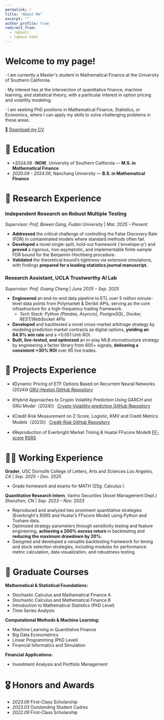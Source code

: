 ```yaml
---
permalink: /
title: "About Me"
excerpt: ""
author_profile: true
redirect_from: 
  - /about/
  - /about.html
---
```


# **Welcome to my page!**

· I am currently a Master's student in Mathematical Finance at the University of Southern California.<br>
 
· My interest lies at the intersection of quantitative finance, machine learning, and statistical theory, with a particular interest in option pricing and volatility modeling.<br>
 
· I am seeking PhD positions in Mathematical Finance, Statistics, or Economics, where I can apply my skills to solve challenging problems in these areas.<br>

📄 [Download my CV](/assets/Tenghan_CV.pdf)


<span class='anchor' id='about-me'></span> 

# 📖 Education
- *2024.08 -**NOW**, University of Southern California — **M.S. in Mathematical Finance**  
- *2020.09 - 2024.06*, Nanchang University — **B.S. in Mathematical Finance**

# 🔬 Research Experience
### Independent Research on Robust Multiple Testing
*Supervisor: Prof. Bowen Gang, Fudan University* | *Mar. 2025 – Present*
- **Addressed** the critical challenge of controlling the False Discovery Rate (FDR) in contaminated models where standard methods often fail.
- **Developed** a novel single-split, hold-out framework ('envelope-p') and **proved** a rigorous, non-asymptotic, and implementable finite-sample FDR bound for the Benjamini-Hochberg procedure.
- **Validated** the theoretical bound’s tightness via extensive simulations, with findings **prepared for a leading statistics journal manuscript.**

### Research Assistant, UCLA Trustworthy AI Lab
*Supervisor: Prof. Guang Cheng* | *June 2025 – Sep. 2025*
- **Engineered** an end-to-end data pipeline to ETL over 5 million minute-level data points from Polymarket & Deribit APIs, serving as the core infrastructure for a high-frequency trading framework.
    - *Tech Stack: Python (Pandas, Asyncio), PostgreSQL, Docker, REST/WebSocket APIs*
- **Developed** and backtested a novel cross-market arbitrage strategy by modeling prediction market contracts as digital options, **yielding an 84.9% win rate** and a +0.051 Unit-ROI.
- **Built, live-tested, and optimized** an in-play MLB microstructure strategy by engineering a factor library from 600+ signals, **delivering a consistent +30% ROI** over 65 live trades.

# 📝 Projects Experience

- 《Dynamic Pricing of ETF Options Based on Recurrent Neural Networks (2024)》 <a href="https://github.com/TenghanZhong/GRU-Heston" target="_blank">GRU-Heston GitHub Repository</a>

- 《Hybrid Approaches to Crypto Volatility Prediction Using GARCH and GRU Model（2024)》 <a href="https://github.com/TenghanZhong/Crypto_Volatility_prediction" target="_blank">Crypto-Volatility-prediction GitHub Repository</a>

- 《Credit Risk Measurement on Z-Score, Logistic, KMV and Credit Metrics Models（2023)》 <a href="https://github.com/TenghanZhong/Credit-Risk-Measurement" target="_blank">Credit-Risk GitHub Repository</a>

- 《Reproduction of Everbright Market Timing & Huatai FFscore Model》 <a href="https://github.com/TenghanZhong/FFscore" target="_blank">FF-score</a> <a href="https://github.com/TenghanZhong/RSRS" target="_blank">RSRS</a>

# 🧑‍💼 Working Experience
**Grader**, USC Dornsife College of Letters, Arts and Sciences
*Los Angeles, CA* | *Sep. 2025 – Dec. 2025*
- Grade homework and exams for MATH 125g: Calculus I.

**Quantitative Research Intern**, Vanho Securities (Asset Management Dept.)
*Shenzhen, CN* | *Sep. 2023 – Nov. 2023*
- Reproduced and analyzed two prominent quantitative strategies (Everbright's RSRS and Huatai's FFscore Model) using Python and Tushare data.
- Optimized strategy parameters through sensitivity testing and feature engineering, **achieving a 200% excess return** in backtesting and **reducing the maximum drawdown by 20%.**
- Designed and developed a versatile backtesting framework for timing and stock selection strategies, including modules for performance metric calculation, data visualization, and robustness testing.

# 📖 Graduate Courses
**Mathematical & Statistical Foundations:**
* Stochastic Calculus and Mathematical Finance A
* Stochastic Calculus and Mathematical Finance B
* Introduction to Mathematical Statistics (PhD Level)
* Time Series Analysis

**Computational Methods & Machine Learning:**
* Machine Learning in Quantitative Finance
* Big Data Econometrics
* Linear Programming (PhD Level)
* Financial Informatics and Simulation

**Financial Applications:**
* Investment Analysis and Portfolio Management



# 🎖 Honors and Awards
- *2023.09* First-Class Scholarship
- *2023.03* Outstanding Student Cadres
- *2022.09* First-Class Scholarship


  

